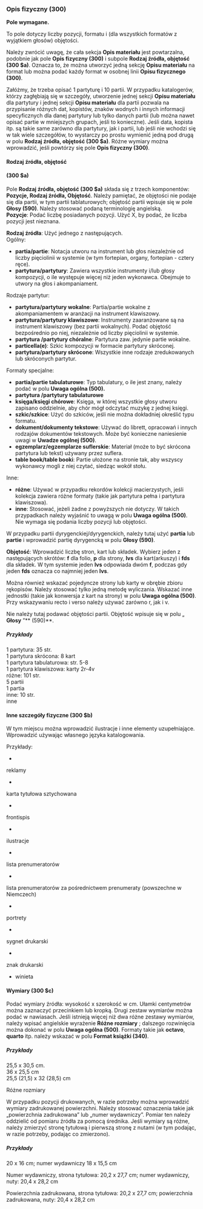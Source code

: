 ### Opis fizyczny (300)

**Pole wymagane.**

To pole dotyczy liczby pozycji, formatu i (dla wszystkich formatów z wyjątkiem głosów) objętości.  

Należy zwrócić uwagę, że cała sekcja **Opis materiału** jest powtarzalna, podobnie jak pole **Opis fizyczny (300)** i subpole **Rodzaj źródła, objętość (300 $a)**. Oznacza to, że można utworzyć jedną sekcję **Opisu materiału** na format lub można podać każdy format w osobnej linii **Opisu fizycznego (300)**.  

Załóżmy, że trzeba opisać 1 partyturę i 10 partii. W przypadku katalogerów, którzy zagłębiają się w szczegóły, utworzenie jednej sekcji **Opisu materiału** dla partytury i jednej sekcji **Opisu materiału** dla partii pozwala na przypisanie różnych dat, kopistów, znaków wodnych i innych informacji specyficznych dla danej partytury lub tylko danych partii (lub można nawet opisać partie w mniejszych grupach, jeśli to konieczne). Jeśli data, kopista itp. są takie same zarówno dla partytury, jak i partii, lub jeśli nie wchodzi się w tak wiele szczegółów, to wystarczy po prostu wymienić jedną pod drugą w polu **Rodzaj źródła, objętość (300 $a)**. Różne wymiary można wprowadzić, jeśli powtórzy się pole **Opis fizyczny (300)**.

#### Rodzaj źródła, objętość

#### (300 $a)

Pole **Rodzaj źródła, objętość (300 $a)** składa się z trzech komponentów: **Pozycje, Rodzaj źródła, Objętość**. Należy pamiętać, że objętości nie podaje się dla partii, w tym partii tablaturowych; objętość partii wpisuje się w pole **Głosy (590)**. Należy stosować podaną terminologię angielską.  
**Pozycje**: Podać liczbę posiadanych pozycji. Użyć X, by podać, że liczba pozycji jest nieznana.

**Rodzaj źródła**: Użyć jednego z następujących.  
Ogólny:

- **partia/partie**: Notacja utworu na instrument lub głos niezależnie od liczby pięciolinii w systemie (w tym fortepian, organy, fortepian - cztery ręce).
- **partytura/partytury**: Zawiera wszystkie instrumenty i/lub głosy kompozycji, o ile występuje więcej niż jeden wykonawca. Obejmuje to utwory na głos i akompaniament.

Rodzaje partytur:

- **partytura/partytury wokalne**: Partia/partie wokalne z akompaniamentem w aranżacji na instrument klawiszowy.   
- **partytura/partytury klawiszowe**: Instrumenty zaaranżowane są na instrument klawiszowy (bez partii wokalnych). Podać objętość bezpośrednio po niej, niezależnie od liczby pięciolinii w systemie.
- **partytura /partytury chóralne**: Partytura zaw. jedynie partie wokalne.
- **particella(e)**: Szkic kompozycji w formacie partytury skróconej.  
- **partytura/partytury skrócone**: Wszystkie inne rodzaje zredukowanych lub skróconych partytur.  

 Formaty specjalne:

- **partia/partie tabulaturowe**: Typ tabulatury, o ile jest znany, należy podać w polu **Uwaga ogólna (500).**
- **partytura /partytury tabulaturowe**  
- **księga/księgi chórowe**: Księga, w której wszystkie głosy utworu zapisano oddzielnie, aby chór mógł odczytać muzykę z jednej księgi.
- **szkic/szkice**: Użyć do szkiców, jeśli nie można dokładniej określić typu formatu.
- **dokument/dokumenty tekstowe**: Używać do librett, opracowań i innych rodzajów dokumentów tekstowych. Może być konieczne naniesienie uwagi w **Uwadze ogólnej (500)**.
- **egzemplarz/egzemplarze suflerskie**: Materiał (może to być skrócona partytura lub tekst) używany przez suflera.
- **table book/table booki**: Partie ułożone na stronie tak, aby wszyscy wykonawcy mogli z niej czytać, siedząc wokół stołu.

Inne:

- **różne**: Używać w przypadku rekordów kolekcji macierzystych, jeśli kolekcja zawiera różne formaty (takie jak partytura pełna i partytura klawiszowa).
- **inne**: Stosować, jeżeli żadne z powyższych nie dotyczy. W takich przypadkach należy wyjaśnić to uwagą w polu **Uwaga ogólna (500)**. Nie wymaga się podania liczby pozycji lub objętości.

W przypadku partii dyrygenckiej/dyrygenckich, należy tutaj użyć **partia** lub **partie** i wprowadzić partię dyrygencką w polu **Głosy (590)**.

**Objętość**: Wprowadzić liczbę stron, kart lub składek. Wybierz jeden z następujących skrótów: **f** dla folio, **p** dla strony, **lvs** dla kart(arkuszy) i **fds** dla składek. W tym systemie jeden **lvs** odpowiada dwóm **f**, podczas gdy jeden **fds** oznacza co najmniej jeden **lvs**.

Można również wskazać pojedyncze strony lub karty w obrębie zbioru rękopisów. Należy stosować tylko jedną metodę wyliczania. Wskazać inne jednostki (takie jak konwersja z kart na strony) w polu **Uwaga ogólna (500)**. Przy wskazywaniu recto i verso należy używać zarówno r, jak i v.

Nie należy tutaj podawać objętości partii. Objętość wpisuje się w polu „ **Głosy** ”** (590)**.

##### Przykłady  
1 partytura: 35 str.  
1 partytura skrócona: 8 kart  
1 partytura tabulaturowa: str. 5-8  
1 partytura klawiszowa: karty 2r-4v  
różne: 101 str.  
5 partii  
1 partia  
inne: 10 str.  
inne  



#### Inne szczegóły fizyczne (300 $b)

W tym miejscu można wprowadzić ilustracje i inne elementy uzupełniające. Wprowadzić używając własnego języka katalogowania.

Przykłady:

-

reklamy

-

karta tytułowa sztychowana

-

frontispis

-

ilustracje

-

lista prenumeratorów

-

lista prenumeratorów za pośrednictwem prenumeraty (powszechne w Niemczech)

-

portrety

-

sygnet drukarski

-

znak drukarski

- winieta

#### Wymiary (300 $c)

Podać wymiary źródła: wysokość x szerokość w cm. Ułamki centymetrów można zaznaczyć przecinkiem lub kropką. Drugi zestaw wymiarów można podać w nawiasach. Jeśli istnieją więcej niż dwa różne zestawy wymiarów, należy wpisać angielskie wyrażenie **Różne rozmiary** ; dalszego rozwinięcia można dokonać w polu **Uwaga ogólna (500)**. Formaty takie jak **octavo**, **quarto** itp. należy wskazać w polu **Format książki (340)**.

##### Przykłady  
25,5 x 30,5 cm.  
36 x 25,5 cm  
25,5 (21,5) x 32 (28,5) cm

Różne rozmiary

W przypadku pozycji drukowanych, w razie potrzeby można wprowadzić wymiary zadrukowanej powierzchni. Należy stosować oznaczenia takie jak „powierzchnia zadrukowana” lub „numer wydawniczy”. Pomiar ten należy oddzielić od pomiaru źródła za pomocą średnika. Jeśli wymiary są różne, należy zmierzyć stronę tytułową i pierwszą stronę z nutami (w tym podając, w razie potrzeby, podając co zmierzono).

##### Przykłady  
20 x 16 cm; numer wydawniczy 18 x 15,5 cm

Numer wydawniczy, strona tytułowa: 20,2 x 27,7 cm; numer wydawniczy, nuty: 20,4 x 28,2 cm

Powierzchnia zadrukowana, strona tytułowa: 20,2 x 27,7 cm; powierzchnia zadrukowana, nuty: 20,4 x 28,2 cm
